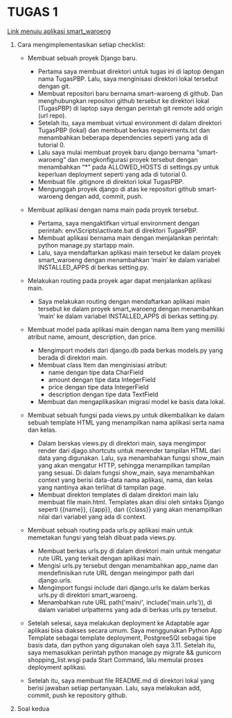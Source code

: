 # TUGAS 1

[Link menuju aplikasi smart_waroeng](https://smart-waroeng.adaptable.app) <br>

1. Cara mengimplementasikan setiap checklist:
    * Membuat sebuah proyek Django baru.
        - Pertama saya membuat direktori untuk tugas ini di laptop dengan nama TugasPBP. Lalu, saya menginisasi direktori lokal tersebut dengan git. 
        - Membuat repositori baru bernama smart-waroeng di github. Dan menghubungkan repositori github tersebut ke direktori lokal (TugasPBP) di laptop saya dengan perintah git remote add origin (url repo).
        - Setelah itu, saya membuat virtual environment di dalam direktori TugasPBP (lokal) dan membuat berkas requirements.txt dan menambahkan beberapa dependencies seperti yang ada di tutorial 0.
        - Lalu saya mulai membuat proyek baru django bernama “smart-waroeng” dan mengkonfigurasi proyek tersebut dengan menambahkan “*” pada ALLOWED_HOSTS di settings.py untuk keperluan deployment seperti yang ada di tutorial 0.
        - Membuat  file .gitignore di direktori lokal TugasPBP.
        - Mengunggah proyek django di atas ke repositori github smart-waroeng dengan add, commit, push.

    * Membuat aplikasi dengan nama main pada proyek tersebut.
        - Pertama, saya mengaktifkan virtual environment dengan perintah: env\Scripts\activate.bat di direktori TugasPBP.
        - Membuat aplikasi bernama main dengan menjalankan perintah: python manage.py startapp main.
        - Lalu, saya mendaftarkan aplikasi main tersebut ke dalam proyek smart_waroeng dengan menambahkan ‘main’ ke dalam variabel INSTALLED_APPS di berkas setting.py.

    * Melakukan routing pada proyek agar dapat menjalankan aplikasi main.
        - Saya melakukan routing dengan mendaftarkan aplikasi main tersebut ke dalam proyek smart_waroeng dengan menambahkan ‘main’ ke dalam variabel INSTALLED_APPS di berkas setting.py.

    * Membuat model pada aplikasi main dengan nama Item yang memiliki atribut name, amount, description, dan price.
        - Mengimport models dari django.db pada berkas models.py yang berada di direktori main.
        - Membuat class Item dan menginisiasi atribut:
            - name dengan tipe data CharField
            - amount dengan tipe data IntegerField
            - price dengan tipe data IntegerField
            - description dengan tipe data TextField
        - Membuat dan mengaplikasikan migrasi model  ke basis data lokal.
    
    * Membuat sebuah fungsi pada views.py untuk dikembalikan ke dalam sebuah template HTML yang menampilkan nama aplikasi serta nama dan kelas.
        - Dalam berskas views.py di direktori main, saya mengimpor render dari djago.shortcuts untuk merender tampilan HTML dari data yang digunakan. Lalu, sya menambahkan fungsi show_main yang akan mengatur HTTP, sehingga menampilkan tampilan yang sesuai. Di dalam fungsi show_main, saya menambahkan context yang berisi data-data nama aplikasi, nama, dan kelas yang nantinya akan terlihat di tampilan page.
        - Membuat direktori templates di dalam direktori main lalu membuat file main.html. Templates akan diisi oleh sintaks Django seperti {{name}}, {{app}}, dan {{class}} yang akan menampilkan nilai dari variabel yang ada di context.

    * Membuat sebuah routing pada urls.py aplikasi main untuk memetakan fungsi yang telah dibuat pada views.py.
        - Membuat berkas urls.py di dalam direktori main untuk mengatur rute URL yang terkait dengan aplikasi main.
        - Mengisi urls.py tersebut dengan menambahkan app_name dan mendefinisikan rute URL dengan meingimpor path dari django.urls.
        - Mengimport fungsi include dari django.urls ke dalam berkas urls.py di direktori smart_waroeng.
        - Menambahkan rute URL path('main/', include('main.urls')),  di dalam variabel urlpatterns yang ada di berkas urls.py tersebut.

    * Setelah selesai, saya melakukan deployment ke Adaptable agar aplikasi bisa diakses secara umum. Saya menggunakan Python App Template sebagai template deployment, PostgreeSQl sebagai tipe basis data, dan python yang digunakan oleh saya 3.11. Setelah itu, saya memasukkan perintah python manage.py migrate && gunicorn shopping_list.wsgi pada Start Command, lalu memulai proses deployment aplikasi.

    * Setelah itu, saya membuat file README.md di direktori lokal yang berisi jawaban setiap pertanyaan. Lalu, saya melakukan add, commit, push ke repository github. 


2. Soal kedua 


